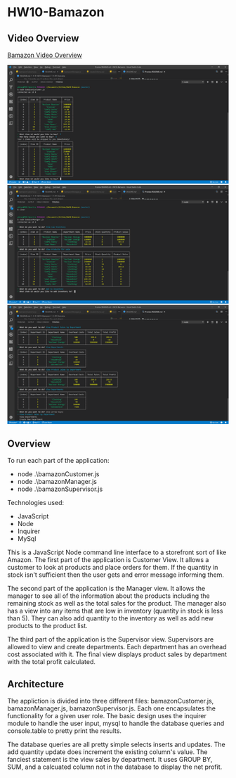 # HW10-Bamazon

## Video Overview

[Bamazon Video Overview](https://youtu.be/nESMQv9qO3M)

![Customer](/images/customer.png)
![Manager](/images/manager.png)
![Supervisor](/images/supervisor.png)

## Overview

To run each part of the application:

* node .\bamazonCustomer.js
* node .\bamazonManager.js
* node .\bamazonSupervisor.js

Technologies used: 

* JavaScript
* Node
* Inquirer
* MySql

This is a JavaScript Node command line interface to a storefront sort of like Amazon. The first part of the application is Customer View. It allows a customer to look at products and place orders for them. If the quantity in stock isn't sufficient then the user gets and error message informing them.

The second part of the application is the Manager view. It allows the manager to see all of the information about the products including the remaining stock as well as the total sales for the product. The manager also has a view into any items that are low in inventory (quantity in stock is less than 5). They can also add quantity to the inventory as well as add new products to the product list.

The third part of the application is the Supervisor view. Supervisors are allowed to view and create departments. Each department has an overhead cost associated with it. The final view displays product sales by department with the total profit calculated.

## Architecture

The appliction is divided into three different files: bamazonCustomer.js, bamazonManager.js, bamazonSupervisor.js. Each one encapsulates the functionality for a given user role. The basic design uses the inquirer module to handle the user input, mysql to handle the database queries and console.table to pretty print the results.

The database queries are all pretty simple selects inserts and updates. The add quantity update does increment the existing column's value. The fanciest statement is the view sales by department. It uses GROUP BY, SUM, and a calcuated column not in the database to display the net profit.

